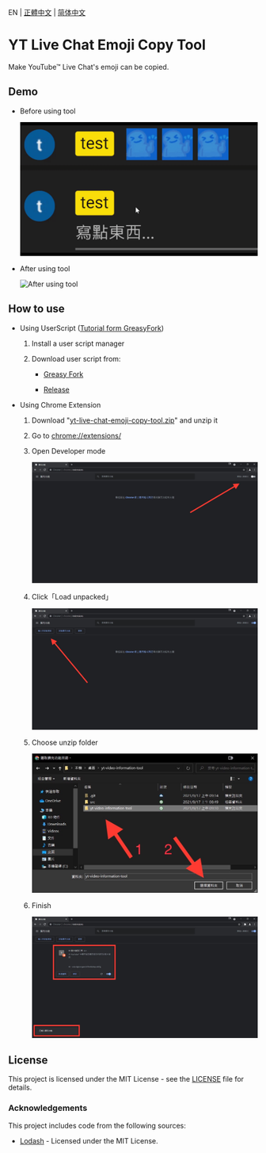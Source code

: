 EN | [正體中文](./README_TW.md) | [简体中文](./README_CN.md)

# YT Live Chat Emoji Copy Tool

Make YouTube™ Live Chat's emoji can be copied.

## Demo

* Before using tool

    ![Before using tool](./src/demo/off.gif)

* After using tool

    ![After using tool](./src/demo/on.gif)

## How to use

* Using UserScript ([Tutorial form GreasyFork](https://greasyfork.org/en))

    1. Install a user script manager

    1. Download user script from:

        * [Greasy Fork](https://greasyfork.org/en/scripts/447599)

        * [Release](https://github.com/kevin823lin/yt-live-chat-emoji-copy-tool/releases/latest/download/yt-live-chat-emoji-copy-tool.user.js)

* Using Chrome Extension

    1. Download "[yt-live-chat-emoji-copy-tool.zip](https://github.com/kevin823lin/yt-live-chat-emoji-copy-tool/releases/latest/download/yt-live-chat-emoji-copy-tool.zip)" and unzip it

    1. Go to [chrome://extensions/](chrome://extensions/)

    1. Open Developer mode

        ![Open Developer mode](./src/tutorial/1.jpg)

    1. Click「Load unpacked」

        ![Click「Load unpacked」](./src/tutorial/2.jpg)

    1. Choose unzip folder

        ![Choose unzip folder](./src/tutorial/3.jpg)

    1. Finish

        ![Finish](./src/tutorial/4.jpg)

## License

This project is licensed under the MIT License - see the [LICENSE](./LICENSE) file for details.

### Acknowledgements

This project includes code from the following sources:

* [Lodash](https://lodash.com/) - Licensed under the MIT License.
